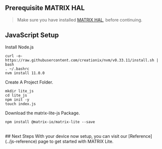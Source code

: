 <h2 style="padding-top:0">Prerequisite MATRIX HAL</h2>

<!-- MATRIX HAL is at the base of each MATRIX Lite library. This makes it a requirement to have it installed on your Raspberry Pi. Below are the installation instructions -->

> Make sure you have installed [MATRIX HAL](/matrix-hal/getting-started/), before continuing.

## JavaScript Setup

Install Node.js
```language-bash
curl -o- https://raw.githubusercontent.com/creationix/nvm/v0.33.11/install.sh | bash
. ~/.bashrc
nvm install 11.0.0
```

Create A Project Folder.
```language-bash
mkdir lite_js
cd lite_js
npm init -y
touch index.js
```

Download the matrix-lite-js Package.
```language-bash
npm install @matrix-io/matrix-lite --save
```

<br/>
## Next Steps
With your device now setup, you can visit our [Reference](../js-reference) page to get started with MATRIX Lite.
